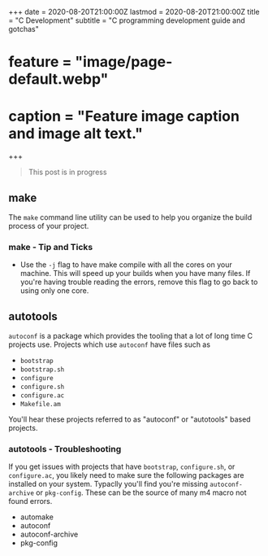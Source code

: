 +++
date = 2020-08-20T21:00:00Z
lastmod = 2020-08-20T21:00:00Z
title = "C Development"
subtitle = "C programming development guide and gotchas"
# feature = "image/page-default.webp"
# caption = "Feature image caption and image alt text."
+++

> This post is in progress

## make

The `make` command line utility can be used to help you organize the build
process of your project.

### make - Tip and Ticks

- Use the `-j` flag to have make compile with all the cores on your machine.
  This will speed up your builds when you have many files. If you're having
  trouble reading the errors, remove this flag to go back to using only one
  core.

## autotools

`autoconf` is a package which provides the tooling that a lot of long time C
projects use. Projects which use `autoconf` have files such as

- `bootstrap`
- `bootstrap.sh`
- `configure`
- `configure.sh`
- `configure.ac`
- `Makefile.am`

You'll hear these projects referred to as "autoconf" or "autotools" based
projects.

### autotools - Troubleshooting

If you get issues with projects that have `bootstrap`, `configure.sh`, or
`configure.ac`, you likely need to make sure the following packages are
installed on your system. Typaclly you'll find you're missing `autoconf-archive`
or `pkg-config`. These can be the source of many m4 macro not found errors.

- automake
- autoconf
- autoconf-archive
- pkg-config
